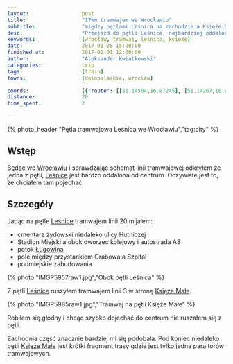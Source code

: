 ```yaml
---
layout:                 post
title:                  "17km tramwajem we Wrocławiu"
subtitle:               "między pętlami Leśnica na zachodzie a Księże Małe na wschodzie"
desc:                   "Przejazd do pętli Leśnica, najbardziej oddalonej od centrum pętli tramwajowej we Wrocławiu, a później przejazd na jedną ze wschodnich pętli."
keywords:               [wrocław, tramwaj, leśnica, księże]
date:                   2017-01-28 15:00:00
finished_at:            2017-02-01 12:00:00
author:                 "Aleksander Kwiatkowski"
categories:             trip
tags:                   [train]
towns:                  [dolnoslaskie, wroclaw]

coords:                 [{"route": [[51.14504,16.87245], [51.14267,16.89983], [51.13697,16.94262], [51.13225,16.95931], [51.12011,16.99613], [51.11281,17.01266], [51.10860,17.02738], [51.10505,17.04815], [51.08502,17.07235], [51.07723,17.08368]], "type": "train"}]
distance:               20
time_spent:             2

---
```


[wiki-lesnice]: https://pl.wikipedia.org/wiki/Le%C5%9Bnica_(Wroc%C5%82aw)
[wiki-wroclaw]: https://pl.wikipedia.org/wiki/Wroc%C5%82aw
[wiki-lugowina]: https://pl.wikipedia.org/wiki/%C5%81ugowina_(potok)
[wiki-ksieze-male]: https://pl.wikipedia.org/wiki/Ksi%C4%99%C5%BCe_Ma%C5%82e

{% photo_header "Pętla tramwajowa Leśnica we Wrocławiu","tag:city" %}

Wstęp
-----

Będąc we [Wrocławiu][wiki-wroclaw] i sprawdzając schemat linii tramwajowej
odkryłem że jedna z pętli, [Leśnice][wiki-lesnice] jest bardzo oddalona
od centrum. Oczywiste jest to, że chciałem tam pojechać.

Szczegóły
---------

Jadąc na pętle [Leśnice][wiki-lesnice] tramwajem linii 20 mijałem:

* cmentarz żydowski niedaleko ulicy Hutniczej
* Stadion Miejski a obok dworzec kolejowy i autostrada A8
* potok [Ługowina][wiki-lugowina]
* pole między przystankiem Grabowa a Szpital
* podmiejskie zabudowania

{% photo "IMGP5957raw1.jpg","Obok pętli Leśnica" %}

Z pętli [Leśnice][wiki-lesnice] ruszyłem tramwajem linii 3 w
stronę [Księże Małe][wiki-ksieze-male].

{% photo "IMGP5985raw1.jpg","Tramwaj na pętli Księże Małe" %}

Robiłem się głodny i chcąc szybko dojechać do centrum nie ruszałem się
z pętli.

Zachodnia część znacznie bardziej mi się podobała. Pod koniec
niedaleko pętli [Księże Małe][wiki-ksieze-male] jest krótki
fragment trasy gdzie jest tylko jedna para torów tramwajowych.
